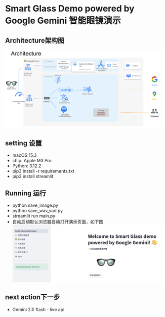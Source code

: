 # Smart Glass Demo powered by Google Gemini 智能眼镜演示

## Architecture架构图
![Architecture架构图](architecture_diagram.png)
## setting 设置
* macOS:15.3
* chip: Apple M3 Pro
* Python: 3.12.2
* pip3 install -r requirements.txt
* pip3 install streamlit

## Running 运行
* python save_image.py
* python save_wav_vad.py
* streamlit run main.py
* 自动启动默认浏览器自动打开演示页面，如下图
  ![menu](menu.png)

## next action下一步
* Gemini 2.0 flash - live api
